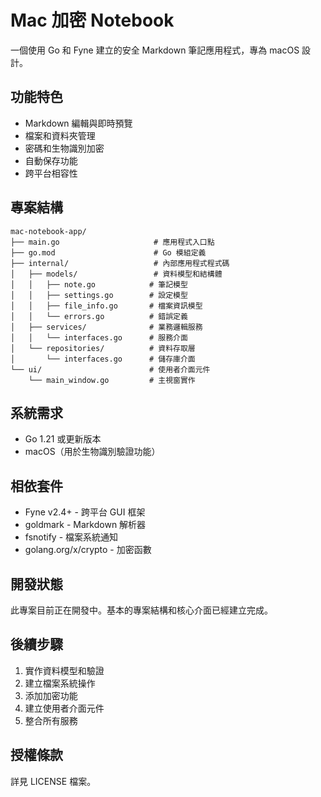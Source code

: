 # Mac 加密 Notebook

一個使用 Go 和 Fyne 建立的安全 Markdown 筆記應用程式，專為 macOS 設計。

## 功能特色

- Markdown 編輯與即時預覽
- 檔案和資料夾管理
- 密碼和生物識別加密
- 自動保存功能
- 跨平台相容性

## 專案結構

```
mac-notebook-app/
├── main.go                     # 應用程式入口點
├── go.mod                      # Go 模組定義
├── internal/                   # 內部應用程式程式碼
│   ├── models/                 # 資料模型和結構體
│   │   ├── note.go            # 筆記模型
│   │   ├── settings.go        # 設定模型
│   │   ├── file_info.go       # 檔案資訊模型
│   │   └── errors.go          # 錯誤定義
│   ├── services/              # 業務邏輯服務
│   │   └── interfaces.go      # 服務介面
│   └── repositories/          # 資料存取層
│       └── interfaces.go      # 儲存庫介面
└── ui/                        # 使用者介面元件
    └── main_window.go         # 主視窗實作
```

## 系統需求

- Go 1.21 或更新版本
- macOS（用於生物識別驗證功能）

## 相依套件

- Fyne v2.4+ - 跨平台 GUI 框架
- goldmark - Markdown 解析器
- fsnotify - 檔案系統通知
- golang.org/x/crypto - 加密函數

## 開發狀態

此專案目前正在開發中。基本的專案結構和核心介面已經建立完成。

## 後續步驟

1. 實作資料模型和驗證
2. 建立檔案系統操作
3. 添加加密功能
4. 建立使用者介面元件
5. 整合所有服務

## 授權條款

詳見 LICENSE 檔案。
